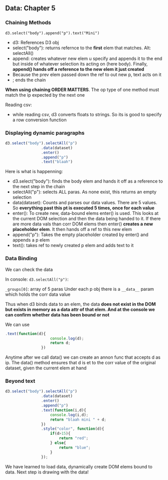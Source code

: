 ## Data: Chapter 5
### Chaining Methods

`d3.select("body").append("p").text("Mini")`

- d3: References D3 obj
- select("body"): returns refernce to the **first** elem that matches. Alt: selectAll()
- append: creates whatever new elem u specify and appends it to the end but inside of whatever selection its acting on (here body). Finally, **append() hands off a reference to the new elem it just created**
- Because the prev elem passed down the ref to out new p, text acts on it
- ; ends the chain

**When using chaining ORDER MATTERS**. The op type of one method must match the ip expected by the next one

Reading csv:

- while reading csv, d3 converts floats to strings. So its is good to specify a row conversion function

### Displaying dynamic paragraphs

```javascript
d3.select("body").selectAll("p")
                .data(dataset)
                .enter()
                .append("p")
                .text("blaah")
```
Here is what is happenning:

- d3.select("body"): finds the body elem and hands it off as a reference to the next step in the chain
- selectAll("p"): selects ALL paras. As none exist, this returns an empty selection
- data(dataset): Counts and parses our data values. There are 5 values. So **everything past this pt is executed 5 times, once for each value**
- enter(): To create new, data-bound elems enter() is used. This looks at the current DOM selection and then the data being handed to it. If there are more data vals than corr DOM elems then enter() **creates a new placeholder elem**. It then hands off a ref to this new elem
- append("p"): Takes the empty placeholder created by enter() and appends a p elem
- text(): takes ref to newly created p elem and adds text to it

### Data Binding

We can check the data

In console: `d3.selectAll("p")`:

`_groups[0]`: array of 5 paras
Under each p obj there is a `__data__` param which holds the corr data value

Thus when d3 binds data to an elem, the data **does not exist in the DOM but exists in memory as a __data__ attr of that elem. And at the console we can confirm whether data has been bound or not**

We can use 
```javascript
.text(function(d){
                    console.log(d);
                    return d;
                })   

```

Anytime after we call data() we can create an annon func that accepts d as ip. The data() method ensures that d is et to the corr value of the original dataset, given the current elem at hand

### Beyond text

```javascript
d3.select("body").selectAll("p")
                .data(dataset)
                .enter()
                .append("p")
                .text(function(i,d){
                    console.log(i,d);
                    return "blaah mini " + d;
                })   
                .style("color", function(d){
                    if(d>15){
                        return "red";
                    } else{
                        return "blue";
                    }
                });
```

We have learned to load data, dynamically create DOM elems bound to data. Next step is drawing with the data!





